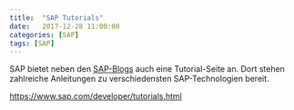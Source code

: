 ```yaml
---
title:  "SAP Tutorials"
date:   2017-12-28 11:00:00
categories: [SAP]
tags: [SAP]
---
```


SAP bietet neben den [SAP-Blogs](https://blogs.sap.com) auch eine Tutorial-Seite an. Dort stehen zahlreiche Anleitungen zu verschiedensten SAP-Technologien bereit. 

<https://www.sap.com/developer/tutorials.html>


